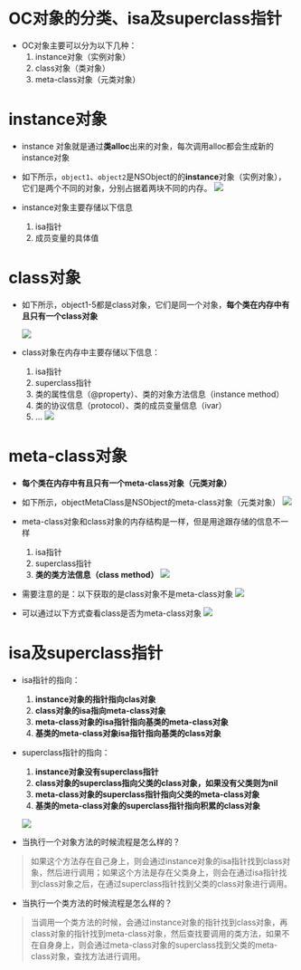# OC对象的分类、isa及superclass指针
- OC对象主要可以分为以下几种：
    1. instance对象（实例对象）
    2. class对象（类对象）
    3. meta-class对象（元类对象）

# instance对象
- instance 对象就是通过**类alloc**出来的对象，每次调用alloc都会生成新的instance对象

- 如下所示，`object1`、`object2`是NSObject的的**instance**对象（实例对象），它们是两个不同的对象，分别占据着两块不同的内存。
![](https://ws4.sinaimg.cn/large/006tNc79gy1g1v9kt4no7j30n402atag.jpg)

- instance对象主要存储以下信息
    1. isa指针
    2. 成员变量的具体值

# class对象

- 如下所示，object1-5都是class对象，它们是同一个对象，**每个类在内存中有且只有一个class对象**

    ![](https://ws2.sinaimg.cn/large/006tNc79gy1g1va05hn80j30w0088dn9.jpg)

- class对象在内存中主要存储以下信息：
    1. isa指针
    2. superclass指针
    3. 类的属性信息（@property）、类的对象方法信息（instance method）
    4. 类的协议信息（protocol）、类的成员变量信息（ivar）
    5. ...
![](https://ws1.sinaimg.cn/large/006tNc79gy1g1va3awvwij30ce0k80vz.jpg)

# meta-class对象

- **每个类在内存中有且只有一个meta-class对象（元类对象）**
- 如下所示，objectMetaClass是NSObject的meta-class对象（元类对象）
![](https://ws4.sinaimg.cn/large/006tNc79gy1g1vb9t7d3kj316201mt9b.jpg)
- meta-class对象和class对象的内存结构是一样，但是用途跟存储的信息不一样
    1. isa指针
    2. superclass指针
    3. **类的类方法信息（class method）**
    ![](https://ws2.sinaimg.cn/large/006tNc79gy1g1vbcb2srmj30ba0cumxq.jpg)

- 需要注意的是：以下获取的是class对象不是meta-class对象
![](https://ws3.sinaimg.cn/large/006tNc79gy1g1vbi86i9fj30q8026dg5.jpg)

- 可以通过以下方式查看class是否为meta-class对象
![](https://ws3.sinaimg.cn/large/006tNc79gy1g1vbjbqqsqj3104064wgc.jpg)


# isa及superclass指针

- isa指针的指向：
    1. **instance对象的指针指向clas对象**
    2. **class对象的isa指向meta-class对象**
    3. **meta-class对象的isa指针指向基类的meta-class对象**
    4. **基类的meta-class对象isa指针指向基类的class对象**

- superclass指针的指向：
    1. **instance对象没有superclass指针**
    2. **class对象的superclass指向父类的class对象，如果没有父类则为nil**
    3. **meta-class对象的superclass指针指向父类的meta-class对象**
    4. **基类的meta-class对象的superclass指针指向积累的class对象**

    ![](https://ws3.sinaimg.cn/large/006tNc79gy1g1vcitrr4oj30oy0q6tb4.jpg)

- 当执行一个对象方法的时候流程是怎么样的？

> 如果这个方法存在自己身上，则会通过instance对象的isa指针找到class对象，然后进行调用；如果这个方法是存在父类身上，则会在通过isa指针找到class对象之后，在通过superclass指针找到父类的class对象进行调用。

- 当执行一个类方法的时候流程是怎么样的？

> 当调用一个类方法的时候，会通过instance对象的指针找到class对象，再class对象的指针找到meta-class对象，然后查找要调用的类方法，如果不在自身身上，则会通过meta-class对象的superclass找到父类的meta-class对象，查找方法进行调用。
